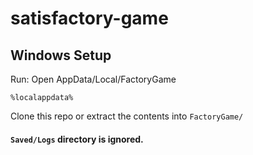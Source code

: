 # satisfactory-game

## Windows Setup
Run: Open AppData/Local/FactoryGame
```
%localappdata%
```

Clone this repo or extract the contents into `FactoryGame/`

#### `Saved/Logs` directory is ignored.
